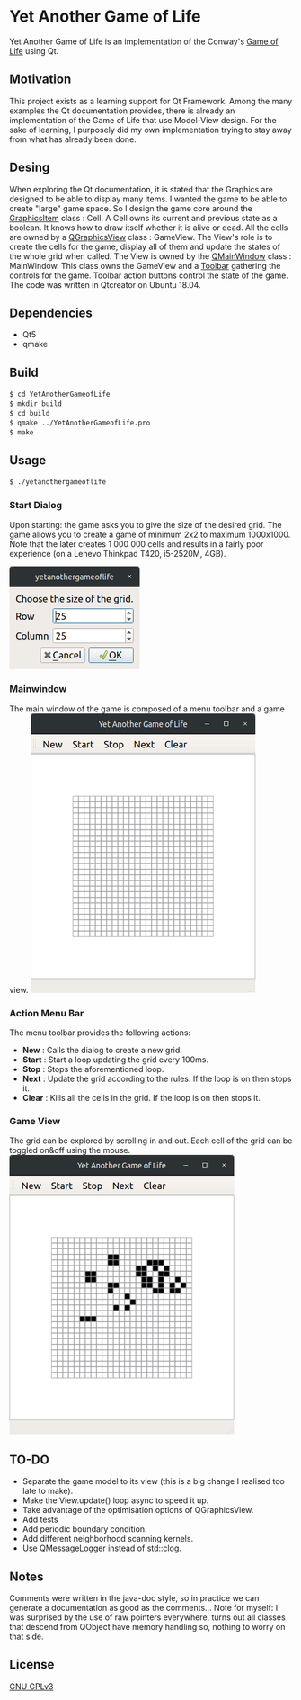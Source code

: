 # Yet Another Game of Life
Yet Another Game of Life is an implementation of the Conway's [Game of Life](https://en.wikipedia.org/wiki/Conway%27s_Game_of_Life) using Qt.

## Motivation
This project exists as a learning support for Qt Framework.
Among the many examples the Qt documentation provides, there is already an implementation of the Game of Life that use Model-View design.
For the sake of learning, I purposely did my own implementation trying to stay away from what has already been done.

## Desing
When exploring the Qt documentation, it is stated that the Graphics are designed to be able to display many items.
I wanted the game to be able to create "large" game space. So I design the game core around the [GraphicsItem](https://doc.qt.io/qt-5/qgraphicsitem.html) class : Cell.
A Cell owns its current and previous state as a boolean. It knows how to draw itself whether it is alive or dead.
All the cells are owned by a [QGraphicsView](https://doc.qt.io/qt-5/qgraphicsview.html) class : GameView.
The View's role is to create the cells for the game, display all of them and update the states of the whole grid when called.
The View is owned by the [QMainWindow](https://doc.qt.io/qt-5/qmainwindow.html) class : MainWindow. This class owns the GameView and a [Toolbar](https://doc.qt.io/qt-5.9/qtoolbar.html) gathering the controls for the game.
Toolbar action buttons control the state of the game.
The code was written in Qtcreator on Ubuntu 18.04.

## Dependencies
  * Qt5
  * qmake

## Build
```bash
$ cd YetAnotherGameofLife
$ mkdir build
$ cd build
$ qmake ../YetAnotherGameofLife.pro
$ make
```

## Usage
```bash
$ ./yetanothergameoflife
```

### Start Dialog
Upon starting: the game asks you to give the size of the desired grid. The game allows you to create a game of minimum 2x2 to maximum 1000x1000.
Note that the later creates 1 000 000 cells and results in a fairly poor experience (on a Lenevo Thinkpad T420, i5-2520M, 4GB).

![Alt text](./images/start_dialog.png)

### Mainwindow
The main window of the game is composed of a menu toolbar and a game view.
![Alt text](./images/mainwindow.png)

### Action Menu Bar
The menu toolbar provides the following actions:
  * **New** : Calls the dialog to create a new grid.
  * **Start** : Start a loop updating the grid every 100ms.
  * **Stop** : Stops the aforementioned loop.
  * **Next** : Update the grid according to the rules. If the loop is on then stops it.
  * **Clear** : Kills all the cells in the grid. If the loop is on then stops it.

### Game View
The grid can be explored by scrolling in and out. Each cell of the grid can be toggled on&off using the mouse.
![Alt text](./images/running.png)

## TO-DO
  * Separate the game model to its view (this is a big change I realised too late to make).
  * Make the View.update() loop async to speed it up.
  * Take advantage of the optimisation options of QGraphicsView.
  * Add tests
  * Add periodic boundary condition.
  * Add different neighborhood scanning kernels.
  * Use QMessageLogger instead of std::clog.

## Notes
Comments were written in the java-doc style, so in practice we can generate a documentation as good as the comments...
Note for myself: I was surprised by the use of raw pointers everywhere, turns out all classes
that descend from QObject have memory handling so, nothing to worry on that side.

## License
[GNU GPLv3](https://www.gnu.org/licenses/gpl-3.0.html)

